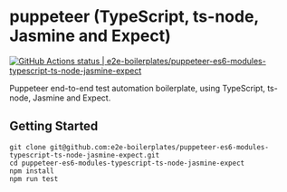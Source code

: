 # puppeteer (TypeScript, ts-node, Jasmine and Expect)
[![GitHub Actions status | e2e-boilerplates/puppeteer-es6-modules-typescript-ts-node-jasmine-expect](https://github.com/e2e-boilerplates/puppeteer-es6-modules-typescript-ts-node-jasmine-expect/workflows/puppeteer-es6-modules-typescript-ts-node-jasmine-expect/badge.svg)](https://github.com/e2e-boilerplates/puppeteer-es6-modules-typescript-ts-node-jasmine-expect/actions?workflow=puppeteer-es6-modules-typescript-ts-node-jasmine-expect)

Puppeteer end-to-end test automation boilerplate, using TypeScript, ts-node, Jasmine and Expect.

## Getting Started

    git clone git@github.com:e2e-boilerplates/puppeteer-es6-modules-typescript-ts-node-jasmine-expect.git
    cd puppeteer-es6-modules-typescript-ts-node-jasmine-expect
    npm install
    npm run test
